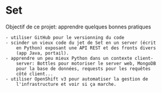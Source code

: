 # Set


Objectif de ce projet: apprendre quelques bonnes pratiques

    - utiliser GitHub pour le versionning du code
    - scinder un vieux code du jet de Set en un server (écrit 
    	en Python) exposant une API REST et des fronts divers 
    	(app Java, portail).
    - apprendre un peu mieux Python dans un contexte client-
    	server: Bottles pour motoriser le server web, MongoDB 
    	pour la base de données, requests pour les requêtes 
    	côté client...
    - utiliser OpenShift v3 pour automatiser la gestion de 
    	l'infrastructure et voir si ça marche.


